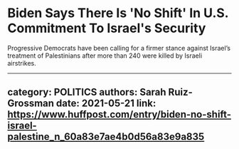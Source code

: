 # Biden Says There Is 'No Shift' In U.S. Commitment To Israel's Security

Progressive Democrats have been calling for a firmer stance against Israel’s treatment of Palestinians after more than 240 were killed by Israeli airstrikes.

---
category: POLITICS
authors: Sarah Ruiz-Grossman
date: 2021-05-21
link: https://www.huffpost.com/entry/biden-no-shift-israel-palestine_n_60a83e7ae4b0d56a83e9a835
---
